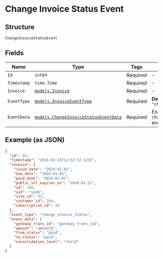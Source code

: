 
# Change Invoice Status Event

## Structure

`ChangeInvoiceStatusEvent`

## Fields

| Name | Type | Tags | Description |
|  --- | --- | --- | --- |
| `Id` | `int64` | Required | - |
| `Timestamp` | `time.Time` | Required | - |
| `Invoice` | [`models.Invoice`](../../doc/models/invoice.md) | Required | - |
| `EventType` | [`models.InvoiceEventType`](../../doc/models/invoice-event-type.md) | Required | **Default**: `"change_invoice_status"` |
| `EventData` | [`models.ChangeInvoiceStatusEventData`](../../doc/models/change-invoice-status-event-data.md) | Required | Example schema for an `change_invoice_status` event |

## Example (as JSON)

```json
{
  "id": 92,
  "timestamp": "2016-03-13T12:52:32.123Z",
  "invoice": {
    "issue_date": "2024-01-01",
    "due_date": "2024-01-01",
    "paid_date": "2024-01-01",
    "public_url_expires_on": "2024-01-21",
    "id": 166,
    "uid": "uid6",
    "site_id": 92,
    "customer_id": 204,
    "subscription_id": 20
  },
  "event_type": "change_invoice_status",
  "event_data": {
    "gateway_trans_id": "gateway_trans_id2",
    "amount": "amount8",
    "from_status": "paid",
    "to_status": "paid",
    "consolidation_level": "child"
  }
}
```

